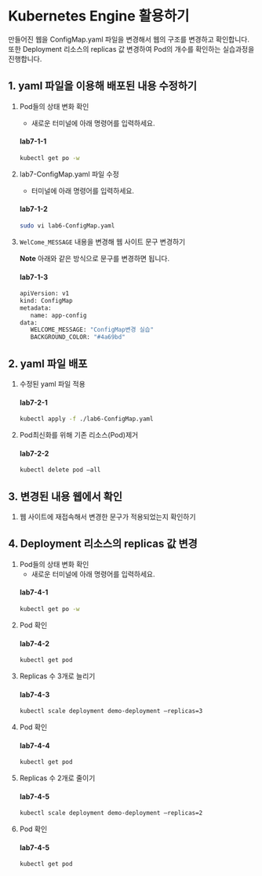 # Kubernetes Engine 활용하기 

만들어진 웹을 ConfigMap.yaml 파일을 변경해서 웹의 구조를 변경하고 확인합니다. 또한 Deployment 리소스의 replicas 값 변경하여 Pod의 개수를 확인하는 실습과정을 진행합니다.


## 1. yaml 파일을 이용해 배포된 내용 수정하기

1. Pod들의 상태 변화 확인
   - 새로운 터미널에 아래 명령어를 입력하세요.
   #### **lab7-1-1**
   ```bash
   kubectl get po -w
   ```
   
2. lab7-ConfigMap.yaml 파일 수정
   - 터미널에 아래 명령어를 입력하세요.
   #### **lab7-1-2**
   ```bash
   sudo vi lab6-ConfigMap.yaml
   ```

3. `WelCome_MESSAGE` 내용을 변경해 웹 사이트 문구 변경하기

   **Note** 아래와 같은 방식으로 문구를 변경하면 됩니다.
   #### **lab7-1-3**
   ```bash
   apiVersion: v1
   kind: ConfigMap
   metadata:
      name: app-config
   data:
      WELCOME_MESSAGE: "ConfigMap변경 실습"
      BACKGROUND_COLOR: "#4a69bd"
   ```
## 2. yaml 파일 배포

1. 수정된 yaml 파일 적용
   #### **lab7-2-1**
   ```bash
   kubectl apply -f ./lab6-ConfigMap.yaml
   ```

2. Pod최신화를 위해 기존 리소스(Pod)제거
   #### **lab7-2-2**
   ```bash
   kubectl delete pod —all
   ```
## 3. 변경된 내용 웹에서 확인

1. 웹 사이트에 재접속해서 변경한 문구가 적용되었는지 확인하기

## 4. Deployment 리소스의 replicas 값 변경

1. Pod들의 상태 변화 확인
   - 새로운 터미널에 아래 명령어를 입력하세요.
   #### **lab7-4-1**
   ```bash
   kubectl get po -w
   ```
2. Pod 확인
   #### **lab7-4-2**
   ```bash
   kubectl get pod
   ```
3. Replicas 수 3개로 늘리기
   #### **lab7-4-3**
   ```bash
   kubectl scale deployment demo-deployment –replicas=3
   ```
4. Pod 확인
   #### **lab7-4-4**
   ```bash
   kubectl get pod
   ```
5. Replicas 수 2개로 줄이기
   #### **lab7-4-5**
   ```bash
   kubectl scale deployment demo-deployment –replicas=2
   ```
5. Pod 확인
   #### **lab7-4-5**
   ```bash
   kubectl get pod
   ```

